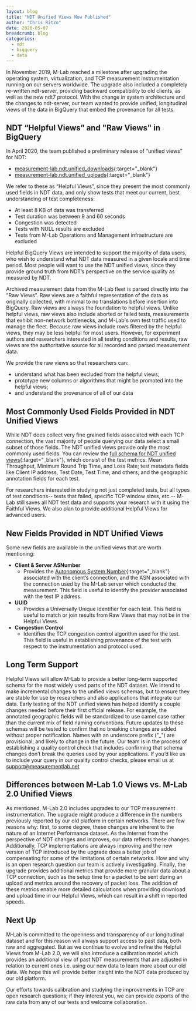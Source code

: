 ```yaml
---
layout: blog
title: "NDT Unified Views Now Published"
author: "Chris Ritzo"
date: 2020-05-07
breadcrumb: blog
categories:
  - ndt
  - bigquery
  - data
---
```


In November 2019, M-Lab reached a milestone after upgrading the operating system, virtualization, and TCP measurement instrumentation running on our servers worldwide. The upgrade also included a completely re-written ndt-server, providing backward compatibility to old clients, as well as the new ndt7 protocol. With the change in system architecture and the changes to ndt-server, our team wanted to provide unified, longitudinal views of the data in BigQuery that embed the provenance for all tests.<!--more-->

## NDT “Helpful Views” and "Raw Views" in BigQuery

In April 2020, the team published a preliminary release of “unified views” for NDT:

* [measurement-lab.ndt.unified_downloads](https://console.cloud.google.com/bigquery?project=measurement-lab&p=measurement-lab&d=ndt&t=unified_downloads&page=table){:target="_blank"}
* [measurement-lab.ndt.unified_uploads](https://console.cloud.google.com/bigquery?project=measurement-lab&p=measurement-lab&d=ndt&t=unified_uploads&page=table){:target="_blank"}

We refer to these as “Helpful Views”, since they present the most commonly used fields in NDT data, and only show tests that meet our current, best understanding of test completeness:

* At least 8 KB of data was transferred
* Test duration was between 9 and 60 seconds
* Congestion was detected
* Tests with NULL results are excluded
* Tests from M-Lab Operations and Management infrastructure are excluded

Helpful BigQuery Views are intended to support the majority of data users, who wish to understand what NDT data measured in a given locale and time period. Most people will want to use the NDT unified views, since they provide ground truth from NDT’s perspective on the service quality as measured by NDT.

Archived measurement data from the M-Lab fleet is parsed directly into the "Raw Views". Raw views are a faithful representation of the data as originally collected, with minimal to no translations before insertion into BigQuery. Raw views are always the foundation to helpful views. Unlike helpful views, raw views also include aborted or failed tests, measurements that exhibit non-network bottlenecks, and M-Lab's own test traffic used to manage the fleet. Because raw views include rows filtered by the helpful views, they may be less helpful for most users. However, for experiment authors and researchers interested in all testing conditions and results, raw views are the authoritative source for all recorded and parsed measurement data.

We provide the raw views so that researchers can:

* understand what has been excluded from the helpful views;
* prototype new columns or algorithms that might be promoted into the helpful views;
* and understand the provenance of all of our data

## Most Commonly Used Fields Provided in NDT Unified Views

While NDT does collect very fine grained fields associated with each TCP connection, the vast majority of people querying our data select a small subset of those fields. The NDT unified views provide only the most commonly used fields. You can review the [full schema for NDT unified views](https://console.cloud.google.com/bigquery?project=measurement-lab&p=measurement-lab&d=ndt&t=unified_downloads&page=table){:target="_blank"}, which consist of the test metrics: Mean Throughput, Minimum Round Trip Time, and Loss Rate; test metadata fields like Client IP address, Test Date, Test Time, and others; and the geographic annotation fields for each test.

For researchers interested in studying not just completed tests, but all types of test conditions-- tests that failed, specific TCP window sizes, etc.-- M-Lab still saves all NDT test data and supports your research with it using the Faithful Views. We also plan to provide additional Helpful Views for advanced users.

## New Fields Provided in NDT Unified Views

Some new fields are available in the unified views that are worth mentioning:

* **Client & Server ASNumber**
  * Provides the [Autonomous System Number](https://en.wikipedia.org/wiki/Autonomous_system_(Internet)){:target="_blank"} associated with the client’s connection, and the ASN associated with the connection used by the M-Lab server which conducted the measurement. This field is useful to identify the provider associated with the test IP address.
* **UUID**
  * Provides a Universally Unique Identifier for each test. This field is useful to match or join results from Raw Views that may not be in the Helpful Views.
* **Congestion Control**
  * Identifies the TCP congestion control algorithm used for the test. This field is useful in establishing provenance of the test with respect to the instrumentation and protocol used.

## Long Term Support

Helpful Views will allow M-Lab to provide a better long-term supported schema for the most widely used parts of the NDT dataset. We intend to make incremental changes to the unified views schemas, but to ensure they are stable for use by researchers and also applications that integrate our data. Early testing of the NDT unified views has helped identify a couple changes needed before their first official release. For example, the annotated geographic fields will be standardized to use camel case rather than the current mix of field naming conventions. Future updates to these schemas will be tested to confirm that no breaking changes are added without proper notification.  Names with an underscore prefix ("_") are provisional, and likely to change in the future.  Our team is in the process of establishing a quality control check that includes confirming that schema changes don’t break the queries used by your applications. If you’d like us to include your query in our quality control checks, please email us at support@measurementlab.net

## Differences between M-Lab 1.0 Views vs. M-Lab 2.0 Unified Views
As mentioned, M-Lab 2.0 includes upgrades to our TCP measurement instrumentation. The upgrade might produce a difference in the numbers previously reported by our old platform in certain networks. There are few reasons why: first, to some degree, these changes are inherent to the nature of an Internet Performance dataset. As the Internet from the perspective of NDT changes and improves, our data reflects these changes. Additionally, TCP implementations are always improving and the new version of TCP introduced by the upgrade does a better job of compensating for some of the limitations of certain networks. How and why is an open research question our team is actively investigating. Finally, the upgrade provides additional metrics that provide more granular data about a TCP connection, such as the setup time for a packet to be sent during an upload and metrics around the recovery of packet loss. The addition of these metrics enable more detailed calculations when providing download and upload time in our Helpful Views, which can result in a shift in reported speeds.

## Next Up
M-Lab is committed to the openness and transparency of our longitudinal dataset and for this reason will always support access to past data, both raw and aggregated. But as we continue to evolve and refine the Helpful Views from M-Lab 2.0, we will also introduce a calibration model which provides an additional view of past NDT measurements that are adjusted in relation to current ones i.e. using our new data to learn more about our old data. We hope this will provide better insight into the NDT data produced by our old platform.

Our efforts towards calibration and studying the improvements in TCP are open research questions; if they interest you, we can provide exports of the raw data from any of our tests and welcome collaboration.
